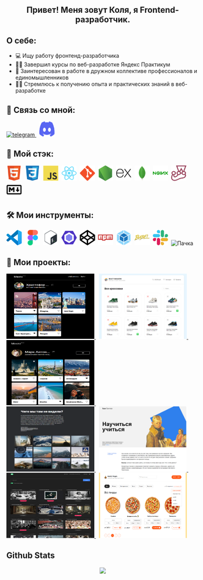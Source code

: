 <h2 align="center">Привет! Меня зовут Коля, я Frontend-разработчик.
</h2>

## О себе:
- 💻 Ищу работу фронтенд-разработчика
- 👨‍🎓 Завершил курсы по веб-разработке Яндекс Практикум  
- 🤝 Заинтересован в работе в дружном коллективе профессионалов и единомышленников  
- 👨‍🔧 Стремлюсь к получению опыта и практических знаний в веб-разработке 

## 📱 Связь со мной:
<div>
  <a href="https://t.me/Yxx_Tbl" text-decoration="none" target="_blank" rel="noreferrer">
  <img src="https://github.com/peter-iakovlev/Telegram/blob/public/Icon-60@3x.png?raw=true" title="telegram" alt="telegram" width="40" height="40">
  </a>&nbsp;
  <a href="https://discordapp.com/users/404498351934144524/" target="_blank" rel="noreferrer">
  <img src="https://raw.githubusercontent.com/RandyCheBro/imgs-for-README/9a2f34b5861dec543da43e5fab968a81dbabfd1b/discord-mark-blue%201.svg" title="discord" alt="discord" width="40" height="40">
  </a>
</div>

## 🧰 Мой стэк:
<div>
  <img src="https://github.com/devicons/devicon/blob/master/icons/html5/html5-original.svg" title="html5" alt="html5" width="40" height="40"/>&nbsp;
  <img src="https://github.com/devicons/devicon/blob/master/icons/css3/css3-original.svg" title="css" alt="css" width="40" height="40"/>&nbsp;
  <img src="https://github.com/devicons/devicon/blob/master/icons/javascript/javascript-original.svg" title="javascript" alt="javascript" width="40" height="40"/>&nbsp;
  <img src="https://github.com/devicons/devicon/blob/master/icons/react/react-original.svg" title="reactjs" alt="reactjs" width="40" height="40"/>&nbsp;
  <img src="https://github.com/devicons/devicon/blob/master/icons/git/git-original.svg" title="git" alt="git" width="40" height="40"/>&nbsp;
  <img src="https://github.com/devicons/devicon/blob/master/icons/nodejs/nodejs-original.svg" title="nodejs" alt="nodejs" width="40" height="40"/>&nbsp;
  <img src="https://github.com/devicons/devicon/blob/master/icons/express/express-original.svg" title="express" alt="express" width="40" height="40"/>&nbsp;
  <img src="https://github.com/devicons/devicon/blob/master/icons/mongodb/mongodb-original.svg" title="mongodb" alt="mongodb" width="40" height="40"/>&nbsp;
  <img src="https://github.com/devicons/devicon/blob/master/icons/nginx/nginx-original.svg" title="nginx" alt="nginx" width="40" height="40"/>&nbsp;
  <img src="https://github.com/devicons/devicon/blob/master/icons/jest/jest-plain.svg" title="jest.js" alt="jest.js" width="40" height="40"/>&nbsp;
  <img src="https://github.com/devicons/devicon/blob/master/icons/markdown/markdown-original.svg" title="markdown" alt="jest.js" width="40" height="40"/>&nbsp;
</div>

## 🛠️ Мои инструменты:
<div>
  <img src="https://github.com/devicons/devicon/blob/master/icons/vscode/vscode-original.svg" title="vs-code" alt="vs-code" width="40" height="40"/>&nbsp;
  <img src="https://github.com/devicons/devicon/blob/master/icons/figma/figma-original.svg" title="figma" alt="figma" width="40" height="40"/>&nbsp;
  <img src="https://github.com/devicons/devicon/blob/master/icons/bash/bash-original.svg" title="git bash" alt="git bash" width="40" height="40"/>&nbsp;
  <img src="https://github.com/devicons/devicon/blob/master/icons/eslint/eslint-original.svg" title="eslint" alt="eslint" width="40" height="40"/>&nbsp;
  <img src="https://github.com/devicons/devicon/blob/master/icons/codepen/codepen-plain.svg" title="codepen" alt="codepen" width="40" height="40"/>&nbsp;
  <img src="https://github.com/devicons/devicon/blob/master/icons/npm/npm-original-wordmark.svg" title="npm" alt="npm" width="40" height="40"/>&nbsp;
  <img src="https://github.com/devicons/devicon/blob/master/icons/webpack/webpack-original.svg" title="webpack" alt="webpack" width="40" height="40"/>&nbsp;
  <img src="https://github.com/devicons/devicon/blob/master/icons/babel/babel-original.svg" title="babel" alt="babel" width="40" height="40"/>&nbsp;
  <img src="https://github.com/devicons/devicon/blob/master/icons/slack/slack-original.svg" title="slack" alt="slack" width="40" height="40"/>&nbsp;
  <img src="https://sun64-1.userapi.com/s/v1/ig2/n4Ubkjub-CmEXSxsh7vXDaJurizaEi75wPL246G96TszEMuUILQ6lyRZw_E7z5cQTvGEL_d4zW8BpkOx0Nf9buJn.jpg?size=100x100&amp;quality=95&amp;crop=0,0,574,574&amp;ava=1" alt="Пачка" width="40" height="40">
</div>

## 📁 Мои проекты:
<div>
  <div>
    <a href="https://github.com/RandyCheBro/react-mesto-api-full-gha.git" target="_blank" rel="noreferrer">
      <img src="https://github.com/RandyCheBro/imgs-for-README/blob/main/react-mesto-api-full-gha%201.png?raw=true" width="230" height="170"> 
    </a>&nbsp;
    <a href="https://github.com/RandyCheBro/react-sneakers.git" target="_blank" rel="noreferrer">
      <img src="https://github.com/RandyCheBro/imgs-for-README/blob/main/react-sneaker.png?raw=true" width="230" height="170"> 
    </a>&nbsp;
    <a href="https://github.com/RandyCheBro/mesto.git" target="_blank" rel="noreferrer">
      <img src="https://github.com/RandyCheBro/imgs-for-README/blob/main/mesto.png?raw=true" width="230" height="170">
    </a>&nbsp;
  </div>
  <div>
    <a href="https://github.com/RandyCheBro/russian-travel.git" target="_blank" rel="noreferrer">
      <img src="https://github.com/RandyCheBro/imgs-for-README/blob/main/russian%20trevel1.png?raw=true" width="230" height="170">
    </a>&nbsp;
    <a href="https://github.com/RandyCheBro/how-to-learn.git" target="_blank" rel="noreferrer">
      <img src="https://github.com/RandyCheBro/imgs-for-README/blob/main/howtolearn.png?raw=true" width="230" height="170">
    </a>&nbsp;
    <a href="https://github.com/RandyCheBro/movies-explorer-frontend.git" target="_blank" rel="noreferrer">
      <img src="https://github.com/RandyCheBro/imgs-for-README/blob/main/movie-explorer%201.png?raw=true" width="230" height="170">
    </a>&nbsp;
    <a href="https://github.com/RandyCheBro/react-pizza.git" target="_blank" rel="noreferrer">
      <img src="https://github.com/RandyCheBro/imgs-for-README/blob/main/react-pizza.png" width="230" height="170">
    </a>
  </div>
</div>

## Github Stats  
<div align="center"><img src="https://github-readme-stats.vercel.app/api?username=RandyCheBro&show_icons=true&count_private=true&hide_border=true" align="center" /></div>  

<br/>  
